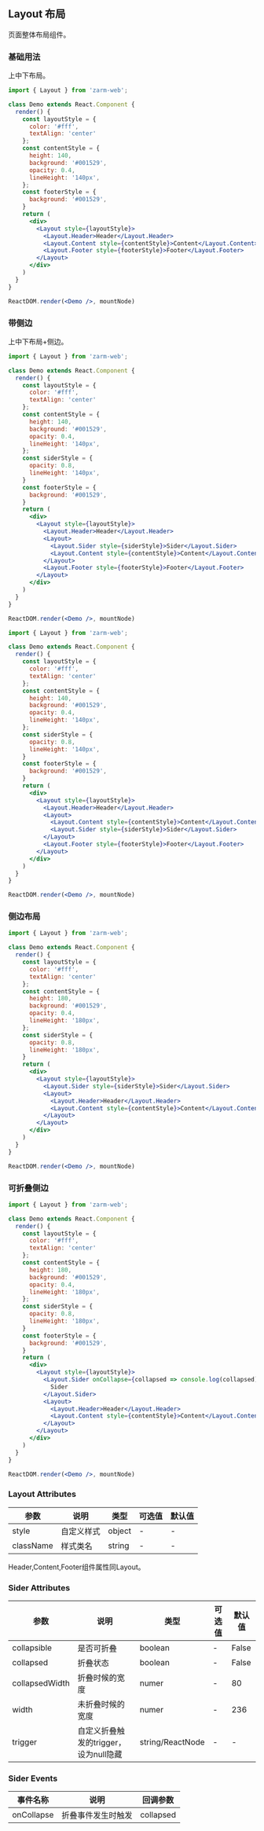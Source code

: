 ## Layout 布局

页面整体布局组件。

### 基础用法

上中下布局。

```jsx
import { Layout } from 'zarm-web';

class Demo extends React.Component {
  render() {
    const layoutStyle = {
      color: '#fff',
      textAlign: 'center'
    };
    const contentStyle = {
      height: 140,
      background: '#001529',
      opacity: 0.4,
      lineHeight: '140px',
    };
    const footerStyle = {
      background: '#001529',
    }
    return (
      <div>
        <Layout style={layoutStyle}>
          <Layout.Header>Header</Layout.Header>
          <Layout.Content style={contentStyle}>Content</Layout.Content>
          <Layout.Footer style={footerStyle}>Footer</Layout.Footer>
        </Layout>
      </div>
    )
  }
}

ReactDOM.render(<Demo />, mountNode)
```

### 带侧边

上中下布局+侧边。

```jsx
import { Layout } from 'zarm-web';

class Demo extends React.Component {
  render() {
    const layoutStyle = {
      color: '#fff',
      textAlign: 'center'
    };
    const contentStyle = {
      height: 140,
      background: '#001529',
      opacity: 0.4,
      lineHeight: '140px',
    };
    const siderStyle = {
      opacity: 0.8,
      lineHeight: '140px',
    }
    const footerStyle = {
      background: '#001529',
    }
    return (
      <div>
        <Layout style={layoutStyle}>
          <Layout.Header>Header</Layout.Header>
          <Layout>
            <Layout.Sider style={siderStyle}>Sider</Layout.Sider>
            <Layout.Content style={contentStyle}>Content</Layout.Content>
          </Layout>
          <Layout.Footer style={footerStyle}>Footer</Layout.Footer>
        </Layout>
      </div>
    )
  }
}

ReactDOM.render(<Demo />, mountNode)
```

```jsx
import { Layout } from 'zarm-web';

class Demo extends React.Component {
  render() {
    const layoutStyle = {
      color: '#fff',
      textAlign: 'center'
    };
    const contentStyle = {
      height: 140,
      background: '#001529',
      opacity: 0.4,
      lineHeight: '140px',
    };
    const siderStyle = {
      opacity: 0.8,
      lineHeight: '140px',
    }
    const footerStyle = {
      background: '#001529',
    }
    return (
      <div>
        <Layout style={layoutStyle}>
          <Layout.Header>Header</Layout.Header>
          <Layout>
            <Layout.Content style={contentStyle}>Content</Layout.Content>
            <Layout.Sider style={siderStyle}>Sider</Layout.Sider>
          </Layout>
          <Layout.Footer style={footerStyle}>Footer</Layout.Footer>
        </Layout>
      </div>
    )
  }
}

ReactDOM.render(<Demo />, mountNode)
```

### 侧边布局

```jsx
import { Layout } from 'zarm-web';

class Demo extends React.Component {
  render() {
    const layoutStyle = {
      color: '#fff',
      textAlign: 'center'
    };
    const contentStyle = {
      height: 180,
      background: '#001529',
      opacity: 0.4,
      lineHeight: '180px',
    };
    const siderStyle = {
      opacity: 0.8,
      lineHeight: '180px',
    }
    return (
      <div>
        <Layout style={layoutStyle}>
          <Layout.Sider style={siderStyle}>Sider</Layout.Sider>
          <Layout>
            <Layout.Header>Header</Layout.Header>
            <Layout.Content style={contentStyle}>Content</Layout.Content>
          </Layout>
        </Layout>
      </div>
    )
  }
} 

ReactDOM.render(<Demo />, mountNode)
```

### 可折叠侧边

```jsx
import { Layout } from 'zarm-web';

class Demo extends React.Component {
  render() {
    const layoutStyle = {
      color: '#fff',
      textAlign: 'center'
    };
    const contentStyle = {
      height: 180,
      background: '#001529',
      opacity: 0.4,
      lineHeight: '180px',
    };
    const siderStyle = {
      opacity: 0.8,
      lineHeight: '180px',
    }
    const footerStyle = {
      background: '#001529',
    }
    return (
      <div>
        <Layout style={layoutStyle}>
          <Layout.Sider onCollapse={collapsed => console.log(collapsed)} collapsible style={siderStyle}>
            Sider
          </Layout.Sider>
          <Layout>
            <Layout.Header>Header</Layout.Header>
            <Layout.Content style={contentStyle}>Content</Layout.Content>
          </Layout>
        </Layout>
      </div>
    )
  }
}

ReactDOM.render(<Demo />, mountNode)
```

### Layout Attributes
| 参数      | 说明    | 类型      | 可选值       | 默认值   |
|---------- |-------- |---------- |-------------  |-------- |
| style     | 自定义样式   | object  |   -     |    -     |
| className  | 样式类名 | string  |   -     |    -  |

Header,Content,Footer组件属性同Layout。

### Sider Attributes
| 参数      | 说明    | 类型      | 可选值       | 默认值   |
|---------- |-------- |---------- |-------------  |-------- |
| collapsible     | 是否可折叠 | boolean  |   -   |    False   |
| collapsed  | 折叠状态 | boolean  |   -     |    False  |
| collapsedWidth  | 折叠时候的宽度 | numer  |   -     |    80  |
| width  | 未折叠时候的宽度 | numer  |   -     |    236  |
| trigger  | 自定义折叠触发的trigger，设为null隐藏 | string/ReactNode  |   -     |    -  |

### Sider Events
| 事件名称 | 说明 | 回调参数 |
|---------- |-------- |---------- |
| onCollapse | 折叠事件发生时触发 | collapsed |
